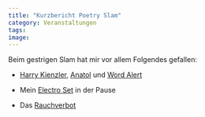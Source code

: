 ```yaml
---
title: "Kurzbericht Poetry Slam"
category: Veranstaltungen
tags: 
image: 
---
```


Beim gestrigen Slam hat mir vor allem Folgendes gefallen:  

  
* [Harry Kienzler](http://harrykienzler.wordpress.com/), [Anatol](http://www.myspace.com/vidiverve) und [Word Alert](http://www.myspace.com/wordalert)
  
* Mein [Electro Set](http://www.electroempire.com/) in der Pause
  
* Das [Rauchverbot](http://de.wikipedia.org/wiki/Rauchverbot)
  
